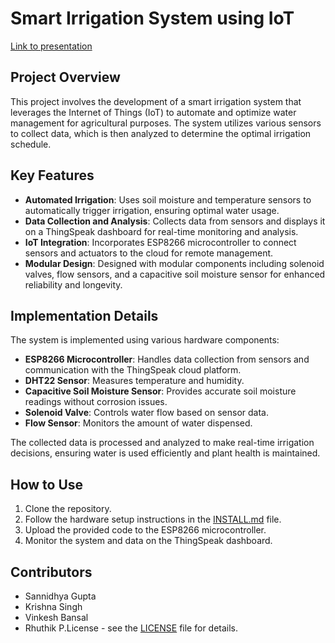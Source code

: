 # Smart Irrigation System using IoT

[Link to presentation](https://www.canva.com/design/DAFePEY-MiE/9FkOthYpShu-g_ya5c_inA/view)

## Project Overview
This project involves the development of a smart irrigation system that leverages the Internet of Things (IoT) to automate and optimize water management for agricultural purposes. The system utilizes various sensors to collect data, which is then analyzed to determine the optimal irrigation schedule.

## Key Features
- **Automated Irrigation**: Uses soil moisture and temperature sensors to automatically trigger irrigation, ensuring optimal water usage.
- **Data Collection and Analysis**: Collects data from sensors and displays it on a ThingSpeak dashboard for real-time monitoring and analysis.
- **IoT Integration**: Incorporates ESP8266 microcontroller to connect sensors and actuators to the cloud for remote management.
- **Modular Design**: Designed with modular components including solenoid valves, flow sensors, and a capacitive soil moisture sensor for enhanced reliability and longevity.

## Implementation Details
The system is implemented using various hardware components:
- **ESP8266 Microcontroller**: Handles data collection from sensors and communication with the ThingSpeak cloud platform.
- **DHT22 Sensor**: Measures temperature and humidity.
- **Capacitive Soil Moisture Sensor**: Provides accurate soil moisture readings without corrosion issues.
- **Solenoid Valve**: Controls water flow based on sensor data.
- **Flow Sensor**: Monitors the amount of water dispensed.

The collected data is processed and analyzed to make real-time irrigation decisions, ensuring water is used efficiently and plant health is maintained.

## How to Use
1. Clone the repository.
2. Follow the hardware setup instructions in the [INSTALL.md](INSTALL.md) file.
3. Upload the provided code to the ESP8266 microcontroller.
4. Monitor the system and data on the ThingSpeak dashboard.

## Contributors
- Sannidhya Gupta
- Krishna Singh
- Vinkesh Bansal
- Rhuthik P.License - see the [LICENSE](LICENSE) file for details.
